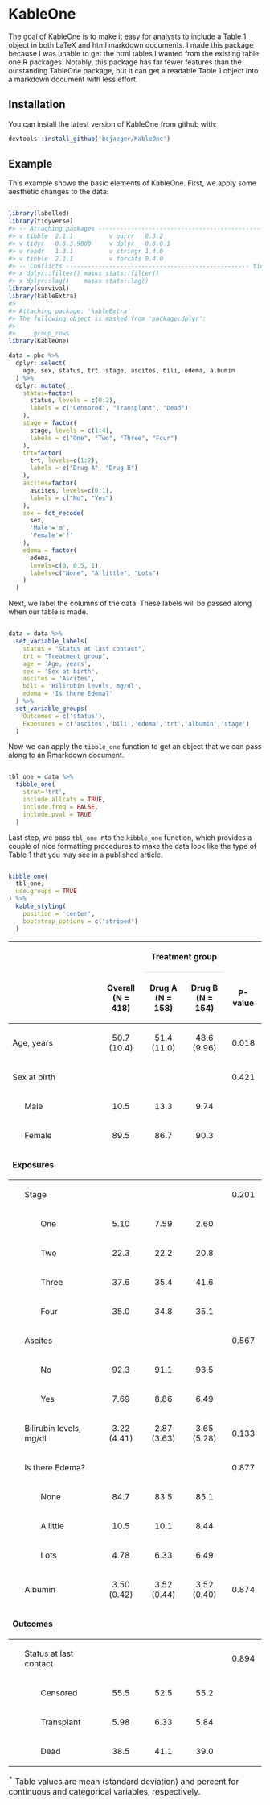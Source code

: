 
<!-- README.md is generated from README.Rmd. Please edit that file -->

# KableOne

The goal of KableOne is to make it easy for analysts to include a Table
1 object in both LaTeX and html markdown documents. I made this package
because I was unable to get the html tables I wanted from the existing
table one R packages. Notably, this package has far fewer features than
the outstanding TableOne package, but it can get a readable Table 1
object into a markdown document with less effort.

## Installation

You can install the latest version of KableOne from github with:

``` r
devtools::install_github('bcjaeger/KableOne')
```

## Example

This example shows the basic elements of KableOne. First, we apply some
aesthetic changes to the data:

``` r

library(labelled)
library(tidyverse)
#> -- Attaching packages ------------------------------------------------ tidyverse 1.2.1 --
#> v tibble  2.1.1          v purrr   0.3.2     
#> v tidyr   0.8.3.9000     v dplyr   0.8.0.1   
#> v readr   1.3.1          v stringr 1.4.0     
#> v tibble  2.1.1          v forcats 0.4.0
#> -- Conflicts --------------------------------------------------- tidyverse_conflicts() --
#> x dplyr::filter() masks stats::filter()
#> x dplyr::lag()    masks stats::lag()
library(survival)
library(kableExtra)
#> 
#> Attaching package: 'kableExtra'
#> The following object is masked from 'package:dplyr':
#> 
#>     group_rows
library(KableOne)

data = pbc %>%
  dplyr::select(
    age, sex, status, trt, stage, ascites, bili, edema, albumin
  ) %>%
  dplyr::mutate(
    status=factor(
      status, levels = c(0:2),
      labels = c("Censored", "Transplant", "Dead")
    ),
    stage = factor(
      stage, levels = c(1:4),
      labels = c("One", "Two", "Three", "Four")
    ),
    trt=factor(
      trt, levels=c(1:2),
      labels = c("Drug A", "Drug B")
    ),
    ascites=factor(
      ascites, levels=c(0:1),
      labels = c("No", "Yes")
    ),
    sex = fct_recode(
      sex,
      'Male'='m',
      'Female'='f'
    ),
    edema = factor(
      edema,
      levels=c(0, 0.5, 1),
      labels=c("None", "A little", "Lots")
    )
  ) 
```

Next, we label the columns of the data. These labels will be passed
along when our table is made.

``` r

data = data %>%
  set_variable_labels(
    status = "Status at last contact",
    trt = "Treatment group",
    age = 'Age, years',
    sex = 'Sex at birth',
    ascites = 'Ascites',
    bili = 'Bilirubin levels, mg/dl',
    edema = 'Is there Edema?'
  ) %>%
  set_variable_groups(
    Outcomes = c('status'),
    Exposures = c('ascites','bili','edema','trt','albumin','stage')
  ) 
```

Now we can apply the `tibble_one` function to get an object that we can
pass along to an Rmarkdown document.

``` r

tbl_one = data %>%
  tibble_one(
    strat='trt',
    include.allcats = TRUE,
    include.freq = FALSE,
    include.pval = TRUE
  )
```

Last step, we pass `tbl_one` into the `kibble_one` function, which
provides a couple of nice formatting procedures to make the data look
like the type of Table 1 that you may see in a published article.

``` r

kibble_one(
  tbl_one,
  use.groups = TRUE
) %>%
  kable_styling(
    position = 'center',
    bootstrap_options = c('striped')
  )
```

<table class="table table-striped" style="margin-left: auto; margin-right: auto;">

<thead>

<tr>

<th style="border-bottom:hidden" colspan="2">

</th>

<th style="border-bottom:hidden; padding-bottom:0; padding-left:3px;padding-right:3px;text-align: center; font-weight: bold; " colspan="2">

<div style="border-bottom: 1px solid #ddd; padding-bottom: 5px; ">

Treatment group

</div>

</th>

<th style="border-bottom:hidden" colspan="1">

</th>

</tr>

<tr>

<th style="text-align:left;">

</th>

<th style="text-align:center;">

Overall<br>(N = 418)

</th>

<th style="text-align:center;">

Drug A<br>(N = 158)

</th>

<th style="text-align:center;">

Drug B<br>(N = 154)

</th>

<th style="text-align:center;">

P-value

</th>

</tr>

</thead>

<tbody>

<tr>

<td style="text-align:left;">

Age, years

</td>

<td style="text-align:center;">

50.7 (10.4)

</td>

<td style="text-align:center;">

51.4 (11.0)

</td>

<td style="text-align:center;">

48.6 (9.96)

</td>

<td style="text-align:center;">

0.018

</td>

</tr>

<tr>

<td style="text-align:left;">

Sex at birth

</td>

<td style="text-align:center;">

</td>

<td style="text-align:center;">

</td>

<td style="text-align:center;">

</td>

<td style="text-align:center;">

0.421

</td>

</tr>

<tr>

<td style="text-align:left; padding-left: 2em;" indentlevel="1">

Male

</td>

<td style="text-align:center;">

10.5

</td>

<td style="text-align:center;">

13.3

</td>

<td style="text-align:center;">

9.74

</td>

<td style="text-align:center;">

</td>

</tr>

<tr>

<td style="text-align:left; padding-left: 2em;" indentlevel="1">

Female

</td>

<td style="text-align:center;">

89.5

</td>

<td style="text-align:center;">

86.7

</td>

<td style="text-align:center;">

90.3

</td>

<td style="text-align:center;">

</td>

</tr>

<tr grouplength="14">

<td colspan="5" style="border-bottom: 1px solid;">

<strong>Exposures</strong>

</td>

</tr>

<tr>

<td style="text-align:left; padding-left: 2em;" indentlevel="1">

Stage

</td>

<td style="text-align:center;">

</td>

<td style="text-align:center;">

</td>

<td style="text-align:center;">

</td>

<td style="text-align:center;">

0.201

</td>

</tr>

<tr>

<td style="text-align:left; padding-left: 4em;" indentlevel="2">

One

</td>

<td style="text-align:center;">

5.10

</td>

<td style="text-align:center;">

7.59

</td>

<td style="text-align:center;">

2.60

</td>

<td style="text-align:center;">

</td>

</tr>

<tr>

<td style="text-align:left; padding-left: 4em;" indentlevel="2">

Two

</td>

<td style="text-align:center;">

22.3

</td>

<td style="text-align:center;">

22.2

</td>

<td style="text-align:center;">

20.8

</td>

<td style="text-align:center;">

</td>

</tr>

<tr>

<td style="text-align:left; padding-left: 4em;" indentlevel="2">

Three

</td>

<td style="text-align:center;">

37.6

</td>

<td style="text-align:center;">

35.4

</td>

<td style="text-align:center;">

41.6

</td>

<td style="text-align:center;">

</td>

</tr>

<tr>

<td style="text-align:left; padding-left: 4em;" indentlevel="2">

Four

</td>

<td style="text-align:center;">

35.0

</td>

<td style="text-align:center;">

34.8

</td>

<td style="text-align:center;">

35.1

</td>

<td style="text-align:center;">

</td>

</tr>

<tr>

<td style="text-align:left; padding-left: 2em;" indentlevel="1">

Ascites

</td>

<td style="text-align:center;">

</td>

<td style="text-align:center;">

</td>

<td style="text-align:center;">

</td>

<td style="text-align:center;">

0.567

</td>

</tr>

<tr>

<td style="text-align:left; padding-left: 4em;" indentlevel="2">

No

</td>

<td style="text-align:center;">

92.3

</td>

<td style="text-align:center;">

91.1

</td>

<td style="text-align:center;">

93.5

</td>

<td style="text-align:center;">

</td>

</tr>

<tr>

<td style="text-align:left; padding-left: 4em;" indentlevel="2">

Yes

</td>

<td style="text-align:center;">

7.69

</td>

<td style="text-align:center;">

8.86

</td>

<td style="text-align:center;">

6.49

</td>

<td style="text-align:center;">

</td>

</tr>

<tr>

<td style="text-align:left; padding-left: 2em;" indentlevel="1">

Bilirubin levels, mg/dl

</td>

<td style="text-align:center;">

3.22 (4.41)

</td>

<td style="text-align:center;">

2.87 (3.63)

</td>

<td style="text-align:center;">

3.65 (5.28)

</td>

<td style="text-align:center;">

0.133

</td>

</tr>

<tr>

<td style="text-align:left; padding-left: 2em;" indentlevel="1">

Is there Edema?

</td>

<td style="text-align:center;">

</td>

<td style="text-align:center;">

</td>

<td style="text-align:center;">

</td>

<td style="text-align:center;">

0.877

</td>

</tr>

<tr>

<td style="text-align:left; padding-left: 4em;" indentlevel="2">

None

</td>

<td style="text-align:center;">

84.7

</td>

<td style="text-align:center;">

83.5

</td>

<td style="text-align:center;">

85.1

</td>

<td style="text-align:center;">

</td>

</tr>

<tr>

<td style="text-align:left; padding-left: 4em;" indentlevel="2">

A little

</td>

<td style="text-align:center;">

10.5

</td>

<td style="text-align:center;">

10.1

</td>

<td style="text-align:center;">

8.44

</td>

<td style="text-align:center;">

</td>

</tr>

<tr>

<td style="text-align:left; padding-left: 4em;" indentlevel="2">

Lots

</td>

<td style="text-align:center;">

4.78

</td>

<td style="text-align:center;">

6.33

</td>

<td style="text-align:center;">

6.49

</td>

<td style="text-align:center;">

</td>

</tr>

<tr>

<td style="text-align:left; padding-left: 2em;" indentlevel="1">

Albumin

</td>

<td style="text-align:center;">

3.50 (0.42)

</td>

<td style="text-align:center;">

3.52 (0.44)

</td>

<td style="text-align:center;">

3.52 (0.40)

</td>

<td style="text-align:center;">

0.874

</td>

</tr>

<tr grouplength="4">

<td colspan="5" style="border-bottom: 1px solid;">

<strong>Outcomes</strong>

</td>

</tr>

<tr>

<td style="text-align:left; padding-left: 2em;" indentlevel="1">

Status at last contact

</td>

<td style="text-align:center;">

</td>

<td style="text-align:center;">

</td>

<td style="text-align:center;">

</td>

<td style="text-align:center;">

0.894

</td>

</tr>

<tr>

<td style="text-align:left; padding-left: 4em;" indentlevel="2">

Censored

</td>

<td style="text-align:center;">

55.5

</td>

<td style="text-align:center;">

52.5

</td>

<td style="text-align:center;">

55.2

</td>

<td style="text-align:center;">

</td>

</tr>

<tr>

<td style="text-align:left; padding-left: 4em;" indentlevel="2">

Transplant

</td>

<td style="text-align:center;">

5.98

</td>

<td style="text-align:center;">

6.33

</td>

<td style="text-align:center;">

5.84

</td>

<td style="text-align:center;">

</td>

</tr>

<tr>

<td style="text-align:left; padding-left: 4em;" indentlevel="2">

Dead

</td>

<td style="text-align:center;">

38.5

</td>

<td style="text-align:center;">

41.1

</td>

<td style="text-align:center;">

39.0

</td>

<td style="text-align:center;">

</td>

</tr>

</tbody>

<tfoot>

<tr>

<td style="padding: 0; border:0;" colspan="100%">

<sup></sup>

</td>

</tr>

</tfoot>

<tfoot>

<tr>

<td style="padding: 0; border:0;" colspan="100%">

<sup>\*</sup> Table values are mean (standard deviation) and percent for
continuous and categorical variables, respectively.

</td>

</tr>

</tfoot>

</table>

